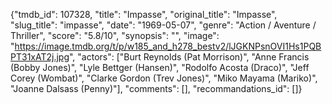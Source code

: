 {"tmdb_id": 107328, "title": "Impasse", "original_title": "Impasse", "slug_title": "impasse", "date": "1969-05-07", "genre": "Action / Aventure / Thriller", "score": "5.8/10", "synopsis": "", "image": "https://image.tmdb.org/t/p/w185_and_h278_bestv2/lJGKNPsnOVI1Hs1PQBPT31xAT2j.jpg", "actors": ["Burt Reynolds (Pat Morrison)", "Anne Francis (Bobby Jones)", "Lyle Bettger (Hansen)", "Rodolfo Acosta (Draco)", "Jeff Corey (Wombat)", "Clarke Gordon (Trev Jones)", "Miko Mayama (Mariko)", "Joanne Dalsass (Penny)"], "comments": [], "recommandations_id": []}